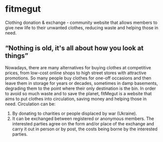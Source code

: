 # fitmegut
Clothing donation &amp; exchange - community website that allows members to give new life to their unwanted clothes, reducing waste and helping those in need.

## “Nothing is old, it's all about how you look at things”

Nowadays, there are many alternatives for buying clothes at competitive prices, from low-cost
online shops to high street stores with attractive promotions. So many people buy clothes for
one-off occasions and then leave them in storage for years or decades, sometimes in damp
basements, degrading them to the point where their only destination is the bin.
In order to avoid so much waste and to save the planet, fitMegut is a website that aims to put
clothes into circulation, saving money and helping those in need. Circulation can be:
1. By donating to charities or people displaced by war (Ukraine).
2. It can be exchanged between registered or anonymous members. The interested parties
agree on the form and/or place of the exchange and carry it out in person or by post, the
costs being borne by the interested parties.
